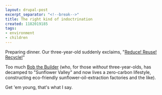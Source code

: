 ```yaml
---
layout: drupal-post
excerpt_separator: "<!--break-->"
title: The right kind of indoctrination
created: 1182019185
tags:
- environment
- children
---
```

Preparing dinner. Our three-year-old suddenly exclaims, "[Reduce! Reuse! Recycle!][1]"

Too much [Bob the Builder][2] (who, for those *without* three-year-olds, has decamped to "Sunflower Valley" and now lives a zero-carbon lifestyle, constructing eco-friendly sunflower-oil-extraction factories and the like).

[1]: http://www.recycling-guide.org.uk/rrr.html
[2]: http://www.bbc.co.uk/cbeebies/bobthebuilder/

Get 'em young, that's what I say.

<!--break-->
